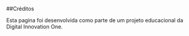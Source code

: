 ##Créditos

Esta pagina foi desenvolvida como parte de um projeto educacional da Digital Innovation One.